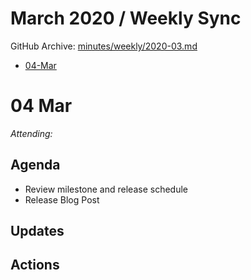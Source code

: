 # March 2020 / Weekly Sync

GitHub Archive: [minutes/weekly/2020-03.md](https://github.com/bokeh/pm/blob/master/minutes/weekly/2020-03.md)

* [04-Mar](#05-Mar)

# 04 Mar

*Attending:*

## Agenda
- Review milestone and release schedule
- Release Blog Post

## Updates

## Actions


